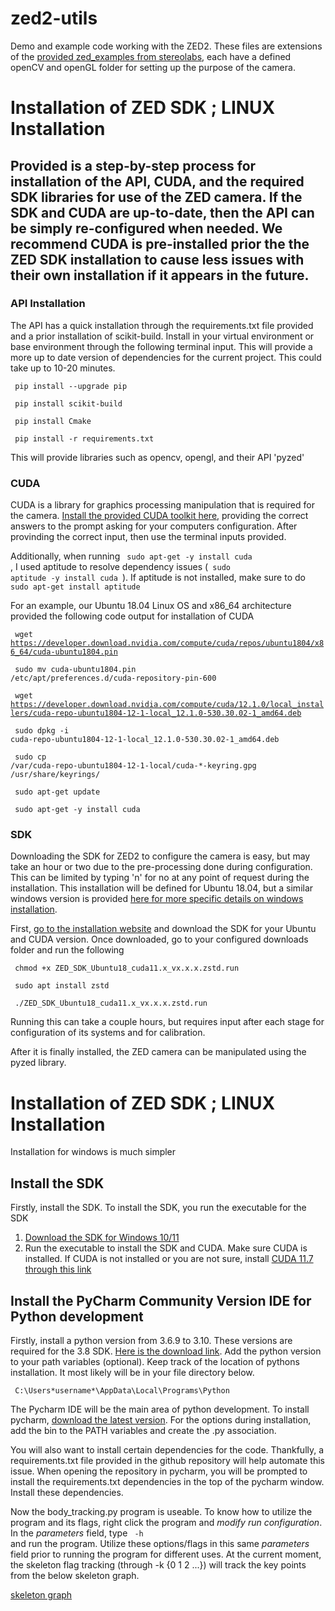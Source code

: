 # zed2-utils
Demo and example code working with the ZED2. These files are extensions of the [provided zed_examples from stereolabs](https://github.com/stereolabs/zed-examples/blob/master/body%20tracking/python/cv_viewer/tracking_viewer.py), each have a defined openCV and openGL folder for setting up the purpose of the camera.

# Installation of ZED SDK ; LINUX Installation
## Provided is a step-by-step process for installation of the API, CUDA, and the required SDK libraries for use of the ZED camera. If the SDK and CUDA are up-to-date, then the API can be simply re-configured when needed. We recommend CUDA is pre-installed prior the the ZED SDK installation to cause less issues with their own installation if it appears in the future.

### API Installation
The API has a quick installation through the requirements.txt file provided and a prior installation of scikit-build. Install in your virtual environment or base environment through the following terminal input. This will provide a more up to date version of dependencies for the current project. This could take up to 10-20 minutes.

<code> pip install --upgrade pip </code>

<code> pip install scikit-build </code>

<code> pip install Cmake </code>

<code> pip install -r requirements.txt </code>

This will provide libraries such as opencv, opengl, and their API 'pyzed'

### CUDA
CUDA is a library for graphics processing manipulation that is required for the camera. [Install the provided CUDA toolkit here](https://developer.nvidia.com/cuda-downloads), providing the correct answers to the prompt asking for your computers configuration. After provinding the correct input, then use the terminal inputs provided.

Additionally, when running <code> sudo apt-get -y install cuda </code>, I used aptitude to resolve dependency issues (<code> sudo aptitude -y install cuda </code>). If aptitude is not installed, make sure to do <code> sudo apt-get install aptitude </code>

For an example, our Ubuntu 18.04 Linux OS and x86_64 architecture provided the following code output for installation of CUDA

<code> wget https://developer.download.nvidia.com/compute/cuda/repos/ubuntu1804/x86_64/cuda-ubuntu1804.pin </code>

<code> sudo mv cuda-ubuntu1804.pin /etc/apt/preferences.d/cuda-repository-pin-600 </code>

<code> wget https://developer.download.nvidia.com/compute/cuda/12.1.0/local_installers/cuda-repo-ubuntu1804-12-1-local_12.1.0-530.30.02-1_amd64.deb </code>

<code> sudo dpkg -i cuda-repo-ubuntu1804-12-1-local_12.1.0-530.30.02-1_amd64.deb </code>

<code> sudo cp /var/cuda-repo-ubuntu1804-12-1-local/cuda-*-keyring.gpg /usr/share/keyrings/ </code>

<code> sudo apt-get update </code>

<code> sudo apt-get -y install cuda </code>

### SDK
Downloading the SDK for ZED2 to configure the camera is easy, but may take an hour or two due to the pre-processing done during configuration. This can be limited by typing 'n' for no at any point of request during the installation. This installation will be defined for Ubuntu 18.04, but a similar windows version is provided [here for more specific details on windows installation](https://www.stereolabs.com/docs/installation/windows/). 

First, [go to the installation website](https://www.stereolabs.com/developers/release/) and download the SDK for your Ubuntu and CUDA version. Once downloaded, go to your configured downloads folder and run the following 

<code> chmod +x ZED_SDK_Ubuntu18_cuda11.x_vx.x.x.zstd.run </code>

<code> sudo apt install zstd </code>

<code> ./ZED_SDK_Ubuntu18_cuda11.x_vx.x.x.zstd.run </code>

Running this can take a couple hours, but requires input after each stage for configuration of its systems and for calibration.

After it is finally installed, the ZED camera can be manipulated using the pyzed library.

# Installation of ZED SDK ; LINUX Installation
Installation for windows is much simpler

## Install the SDK
Firstly, install the SDK. To install the SDK, you run the executable for the SDK
1. [Download the SDK for Windows 10/11](https://download.stereolabs.com/zedsdk/3.8/cu117/win)
2. Run the executable to install the SDK and CUDA. Make sure CUDA is installed. If CUDA is not installed or you are not sure, install [CUDA 11.7 through this link](https://developer.nvidia.com/cuda-11-7-1-download-archive)

## Install the PyCharm Community Version IDE for Python development
Firstly, install a python version from 3.6.9 to 3.10. These versions are required for the 3.8 SDK. [Here is the download link](https://www.python.org/downloads/). Add the python version to your path variables (optional). Keep track of the location of pythons installation. It most likely will be in your file directory below.

<code> C:\Users\*username*\AppData\Local\Programs\Python </code>

The Pycharm IDE will be the main area of python development. To install pycharm, [download the latest version]([https://www.python.org/downloads/](https://www.jetbrains.com/pycharm/download/download-thanks.html?platform=windows&code=PCC)). For the options during installation, add the bin to the PATH variables and create the .py association.

You will also want to install certain dependencies for the code. Thankfully, a requirements.txt file provided in the github repository will help automate this issue. When opening the repository in pycharm, you will be prompted to install the requirements.txt dependencies in the top of the pycharm window. Install these dependencies.

Now the body_tracking.py program is useable. To know how to utilize the program and its flags, right click the program and *modify run configuration*. In the *parameters* field, type <code> -h </code> and run the program. Utilize these options/flags in this same *parameters* field prior to running the program for different uses. At the current moment, the skeleton flag tracking (through -k {0 1 2 ...}) will track the key points from the below skeleton graph.

[skeleton graph](https://www.stereolabs.com/docs/body-tracking/images/keypoints_body18.png)
